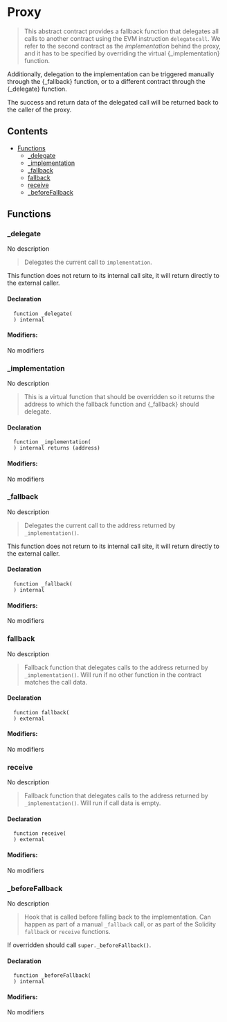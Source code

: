 # Proxy



> This abstract contract provides a fallback function that delegates all calls to another contract using the EVM
instruction `delegatecall`. We refer to the second contract as the _implementation_ behind the proxy, and it has to
be specified by overriding the virtual {_implementation} function.

Additionally, delegation to the implementation can be triggered manually through the {_fallback} function, or to a
different contract through the {_delegate} function.

The success and return data of the delegated call will be returned back to the caller of the proxy.

## Contents
<!-- START doctoc generated TOC please keep comment here to allow auto update -->
<!-- DON'T EDIT THIS SECTION, INSTEAD RE-RUN doctoc TO UPDATE -->

- [Functions](#functions)
  - [_delegate](#_delegate)
  - [_implementation](#_implementation)
  - [_fallback](#_fallback)
  - [fallback](#fallback)
  - [receive](#receive)
  - [_beforeFallback](#_beforefallback)

<!-- END doctoc generated TOC please keep comment here to allow auto update -->




## Functions

### _delegate
No description
> Delegates the current call to `implementation`.

This function does not return to its internal call site, it will return directly to the external caller.

#### Declaration
```solidity
  function _delegate(
  ) internal
```

#### Modifiers:
No modifiers



### _implementation
No description
> This is a virtual function that should be overridden so it returns the address to which the fallback function
and {_fallback} should delegate.

#### Declaration
```solidity
  function _implementation(
  ) internal returns (address)
```

#### Modifiers:
No modifiers



### _fallback
No description
> Delegates the current call to the address returned by `_implementation()`.

This function does not return to its internal call site, it will return directly to the external caller.

#### Declaration
```solidity
  function _fallback(
  ) internal
```

#### Modifiers:
No modifiers



### fallback
No description
> Fallback function that delegates calls to the address returned by `_implementation()`. Will run if no other
function in the contract matches the call data.

#### Declaration
```solidity
  function fallback(
  ) external
```

#### Modifiers:
No modifiers



### receive
No description
> Fallback function that delegates calls to the address returned by `_implementation()`. Will run if call data
is empty.

#### Declaration
```solidity
  function receive(
  ) external
```

#### Modifiers:
No modifiers



### _beforeFallback
No description
> Hook that is called before falling back to the implementation. Can happen as part of a manual `_fallback`
call, or as part of the Solidity `fallback` or `receive` functions.

If overridden should call `super._beforeFallback()`.

#### Declaration
```solidity
  function _beforeFallback(
  ) internal
```

#### Modifiers:
No modifiers





